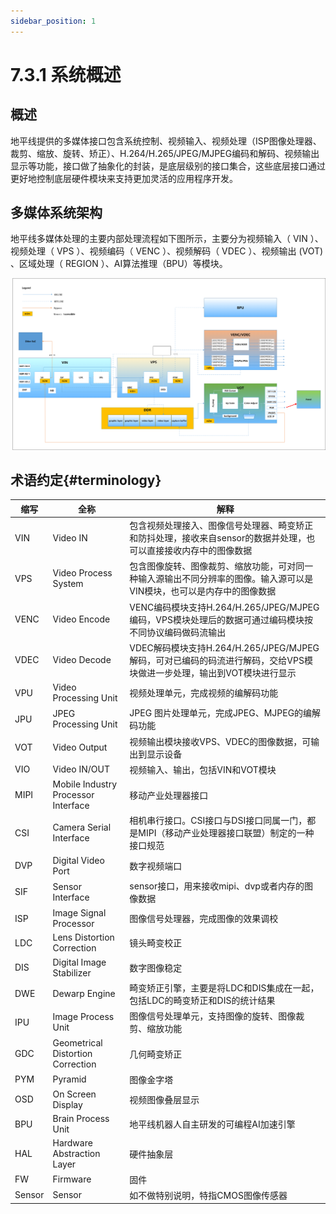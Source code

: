 ```yaml
---
sidebar_position: 1
---
```


# 7.3.1 系统概述

## 概述

地平线提供的多媒体接口包含系统控制、视频输入、视频处理（ISP图像处理器、裁剪、缩放、旋转、矫正）、H.264/H.265/JPEG/MJPEG编码和解码、视频输出显示等功能，接口做了抽象化的封装，是底层级别的接口集合，这些底层接口通过更好地控制底层硬件模块来支持更加灵活的应用程序开发。

## 多媒体系统架构

地平线多媒体处理的主要内部处理流程如下图所示，主要分为视频输入（ VIN ）、视频处理（ VPS ）、视频编码（ VENC ）、视频解码（ VDEC ）、视频输出 (VOT) 、区域处理（ REGION ）、AI算法推理（BPU）等模块。

![X3-ss_mm_system_topology](./image/overview/X3-ss_mm_system_topology-16485465559782.png)

## 术语约定{#terminology}

| 缩写   | 全称                                | 解释                                                         |
| ------ | ----------------------------------- | ------------------------------------------------------------ |
| VIN    | Video IN                            | 包含视频处理接入、图像信号处理器、畸变矫正和防抖处理，接收来自sensor的数据并处理，也可以直接接收内存中的图像数据 |
| VPS    | Video Process System                | 包含图像旋转、图像裁剪、缩放功能，可对同一种输入源输出不同分辨率的图像。输入源可以是VIN模块，也可以是内存中的图像数据 |
| VENC   | Video Encode                        | VENC编码模块支持H.264/H.265/JPEG/MJPEG编码，VPS模块处理后的数据可通过编码模块按不同协议编码做码流输出 |
| VDEC   | Video Decode                        | VDEC解码模块支持H.264/H.265/JPEG/MJPEG解码，可对已编码的码流进行解码，交给VPS模块做进一步处理，输出到VOT模块进行显示 |
| VPU    | Video Processing Unit               | 视频处理单元，完成视频的编解码功能                           |
| JPU    | JPEG Processing Unit                | JPEG 图片处理单元，完成JPEG、MJPEG的编解码功能               |
| VOT    | Video Output                        | 视频输出模块接收VPS、VDEC的图像数据，可输出到显示设备        |
| VIO    | Video IN/OUT                        | 视频输入、输出，包括VIN和VOT模块                             |
| MIPI   | Mobile Industry Processor Interface | 移动产业处理器接口                                           |
| CSI    | Camera Serial Interface             | 相机串行接口。CSI接口与DSI接口同属一门，都是MIPI（移动产业处理器接口联盟）制定的一种接口规范 |
| DVP    | Digital Video Port                  | 数字视频端口                                                 |
| SIF    | Sensor Interface                    | sensor接口，用来接收mipi、dvp或者内存的图像数据              |
| ISP    | Image Signal Processor              | 图像信号处理器，完成图像的效果调校                           |
| LDC    | Lens Distortion Correction          | 镜头畸变校正                                                 |
| DIS    | Digital Image Stabilizer            | 数字图像稳定                                                 |
| DWE    | Dewarp Engine                       | 畸变矫正引擎，主要是将LDC和DIS集成在一起，包括LDC的畸变矫正和DIS的统计结果 |
| IPU    | Image Process Unit                  | 图像信号处理单元，支持图像的旋转、图像裁剪、缩放功能         |
| GDC    | Geometrical Distortion Correction   | 几何畸变矫正                                                 |
| PYM    | Pyramid                             | 图像金字塔                                                   |
| OSD    | On Screen Display                   | 视频图像叠层显示                                             |
| BPU    | Brain Process Unit                  | 地平线机器人自主研发的可编程AI加速引擎                       |
| HAL    | Hardware Abstraction Layer          | 硬件抽象层                                                   |
| FW     | Firmware                            | 固件                                                         |
| Sensor | Sensor                              | 如不做特别说明，特指CMOS图像传感器                           |
